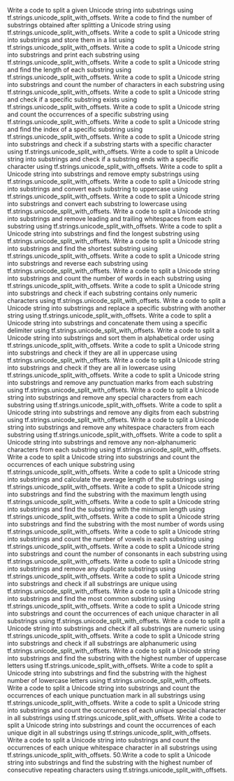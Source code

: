 Write a code to split a given Unicode string into substrings using tf.strings.unicode_split_with_offsets.
Write a code to find the number of substrings obtained after splitting a Unicode string using tf.strings.unicode_split_with_offsets.
Write a code to split a Unicode string into substrings and store them in a list using tf.strings.unicode_split_with_offsets.
Write a code to split a Unicode string into substrings and print each substring using tf.strings.unicode_split_with_offsets.
Write a code to split a Unicode string and find the length of each substring using tf.strings.unicode_split_with_offsets.
Write a code to split a Unicode string into substrings and count the number of characters in each substring using tf.strings.unicode_split_with_offsets.
Write a code to split a Unicode string and check if a specific substring exists using tf.strings.unicode_split_with_offsets.
Write a code to split a Unicode string and count the occurrences of a specific substring using tf.strings.unicode_split_with_offsets.
Write a code to split a Unicode string and find the index of a specific substring using tf.strings.unicode_split_with_offsets.
Write a code to split a Unicode string into substrings and check if a substring starts with a specific character using tf.strings.unicode_split_with_offsets.
Write a code to split a Unicode string into substrings and check if a substring ends with a specific character using tf.strings.unicode_split_with_offsets.
Write a code to split a Unicode string into substrings and remove empty substrings using tf.strings.unicode_split_with_offsets.
Write a code to split a Unicode string into substrings and convert each substring to uppercase using tf.strings.unicode_split_with_offsets.
Write a code to split a Unicode string into substrings and convert each substring to lowercase using tf.strings.unicode_split_with_offsets.
Write a code to split a Unicode string into substrings and remove leading and trailing whitespaces from each substring using tf.strings.unicode_split_with_offsets.
Write a code to split a Unicode string into substrings and find the longest substring using tf.strings.unicode_split_with_offsets.
Write a code to split a Unicode string into substrings and find the shortest substring using tf.strings.unicode_split_with_offsets.
Write a code to split a Unicode string into substrings and reverse each substring using tf.strings.unicode_split_with_offsets.
Write a code to split a Unicode string into substrings and count the number of words in each substring using tf.strings.unicode_split_with_offsets.
Write a code to split a Unicode string into substrings and check if each substring contains only numeric characters using tf.strings.unicode_split_with_offsets.
Write a code to split a Unicode string into substrings and replace a specific substring with another string using tf.strings.unicode_split_with_offsets.
Write a code to split a Unicode string into substrings and concatenate them using a specific delimiter using tf.strings.unicode_split_with_offsets.
Write a code to split a Unicode string into substrings and sort them in alphabetical order using tf.strings.unicode_split_with_offsets.
Write a code to split a Unicode string into substrings and check if they are all in uppercase using tf.strings.unicode_split_with_offsets.
Write a code to split a Unicode string into substrings and check if they are all in lowercase using tf.strings.unicode_split_with_offsets.
Write a code to split a Unicode string into substrings and remove any punctuation marks from each substring using tf.strings.unicode_split_with_offsets.
Write a code to split a Unicode string into substrings and remove any special characters from each substring using tf.strings.unicode_split_with_offsets.
Write a code to split a Unicode string into substrings and remove any digits from each substring using tf.strings.unicode_split_with_offsets.
Write a code to split a Unicode string into substrings and remove any whitespace characters from each substring using tf.strings.unicode_split_with_offsets.
Write a code to split a Unicode string into substrings and remove any non-alphanumeric characters from each substring using tf.strings.unicode_split_with_offsets.
Write a code to split a Unicode string into substrings and count the occurrences of each unique substring using tf.strings.unicode_split_with_offsets.
Write a code to split a Unicode string into substrings and calculate the average length of the substrings using tf.strings.unicode_split_with_offsets.
Write a code to split a Unicode string into substrings and find the substring with the maximum length using tf.strings.unicode_split_with_offsets.
Write a code to split a Unicode string into substrings and find the substring with the minimum length using tf.strings.unicode_split_with_offsets.
Write a code to split a Unicode string into substrings and find the substring with the most number of words using tf.strings.unicode_split_with_offsets.
Write a code to split a Unicode string into substrings and count the number of vowels in each substring using tf.strings.unicode_split_with_offsets.
Write a code to split a Unicode string into substrings and count the number of consonants in each substring using tf.strings.unicode_split_with_offsets.
Write a code to split a Unicode string into substrings and remove any duplicate substrings using tf.strings.unicode_split_with_offsets.
Write a code to split a Unicode string into substrings and check if all substrings are unique using tf.strings.unicode_split_with_offsets.
Write a code to split a Unicode string into substrings and find the most common substring using tf.strings.unicode_split_with_offsets.
Write a code to split a Unicode string into substrings and count the occurrences of each unique character in all substrings using tf.strings.unicode_split_with_offsets.
Write a code to split a Unicode string into substrings and check if all substrings are numeric using tf.strings.unicode_split_with_offsets.
Write a code to split a Unicode string into substrings and check if all substrings are alphanumeric using tf.strings.unicode_split_with_offsets.
Write a code to split a Unicode string into substrings and find the substring with the highest number of uppercase letters using tf.strings.unicode_split_with_offsets.
Write a code to split a Unicode string into substrings and find the substring with the highest number of lowercase letters using tf.strings.unicode_split_with_offsets.
Write a code to split a Unicode string into substrings and count the occurrences of each unique punctuation mark in all substrings using tf.strings.unicode_split_with_offsets.
Write a code to split a Unicode string into substrings and count the occurrences of each unique special character in all substrings using tf.strings.unicode_split_with_offsets.
Write a code to split a Unicode string into substrings and count the occurrences of each unique digit in all substrings using tf.strings.unicode_split_with_offsets.
Write a code to split a Unicode string into substrings and count the occurrences of each unique whitespace character in all substrings using tf.strings.unicode_split_with_offsets.
50.Write a code to split a Unicode string into substrings and find the substring with the highest number of consecutive repeating characters using tf.strings.unicode_split_with_offsets.